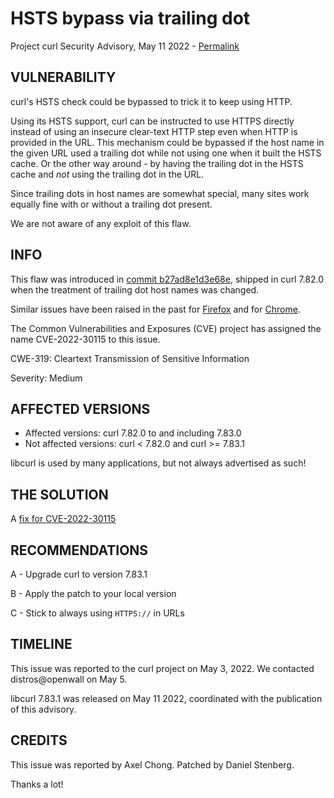 HSTS bypass via trailing dot
============================

Project curl Security Advisory, May 11 2022 -
[Permalink](https://curl.se/docs/CVE-2022-30115.html)

VULNERABILITY
-------------

curl's HSTS check could be bypassed to trick it to keep using HTTP.

Using its HSTS support, curl can be instructed to use HTTPS directly instead
of using an insecure clear-text HTTP step even when HTTP is provided in the
URL. This mechanism could be bypassed if the host name in the given URL used a
trailing dot while not using one when it built the HSTS cache. Or the other
way around - by having the trailing dot in the HSTS cache and *not* using the
trailing dot in the URL.

Since trailing dots in host names are somewhat special, many sites work
equally fine with or without a trailing dot present.

We are not aware of any exploit of this flaw.

INFO
----

This flaw was introduced in [commit
b27ad8e1d3e68e](https://github.com/curl/curl/commit/b27ad8e1d3e68e), shipped
in curl 7.82.0 when the treatment of trailing dot host names was changed.

Similar issues have been raised in the past for
[Firefox](https://www.mozilla.org/en-US/security/advisories/mfsa2015-13/) and
for [Chrome](https://bugs.chromium.org/p/chromium/issues/detail?id=461481).

The Common Vulnerabilities and Exposures (CVE) project has assigned the name
CVE-2022-30115 to this issue.

CWE-319: Cleartext Transmission of Sensitive Information

Severity: Medium

AFFECTED VERSIONS
-----------------

- Affected versions: curl 7.82.0 to and including 7.83.0
- Not affected versions: curl < 7.82.0 and curl >= 7.83.1

libcurl is used by many applications, but not always advertised as such!

THE SOLUTION
------------

A [fix for CVE-2022-30115](https://github.com/curl/curl/commit/fae6fea209a2d4d)

RECOMMENDATIONS
--------------

 A - Upgrade curl to version 7.83.1

 B - Apply the patch to your local version
 
 C - Stick to always using `HTTPS://` in URLs
 
TIMELINE
--------

This issue was reported to the curl project on May 3, 2022. We contacted
distros@openwall on May 5.

libcurl 7.83.1 was released on May 11 2022, coordinated with the publication
of this advisory.

CREDITS
-------

This issue was reported by Axel Chong. Patched by Daniel Stenberg.

Thanks a lot!
